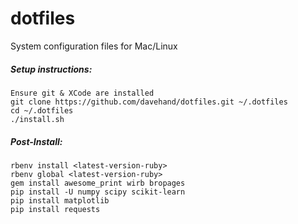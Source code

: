 # dotfiles
System configuration files for Mac/Linux

##### Setup instructions:
    Ensure git & XCode are installed
    git clone https://github.com/davehand/dotfiles.git ~/.dotfiles
    cd ~/.dotfiles
    ./install.sh

##### Post-Install:
    rbenv install <latest-version-ruby>
    rbenv global <latest-version-ruby>
    gem install awesome_print wirb bropages
    pip install -U numpy scipy scikit-learn
    pip install matplotlib
    pip install requests

